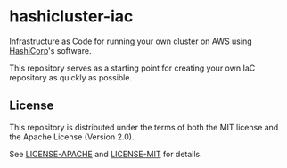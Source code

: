 # hashicluster-iac

Infrastructure as Code for running your own cluster on AWS using [HashiCorp]'s
software.

This repository serves as a starting point for creating your own IaC repository
as quickly as possible.

## License

This repository is distributed under the terms of both the MIT license and the
Apache License (Version 2.0).

See [LICENSE-APACHE] and [LICENSE-MIT] for details.

[HashiCorp]: https://www.hashicorp.com/
[LICENSE-APACHE]: /LICENSE-APACHE
[LICENSE-MIT]: /LICENSE-MIT
